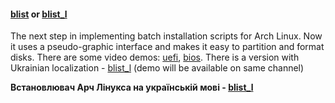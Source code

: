 #### [blist](blist/blist) or [blist_l](blist/blist_l)
The next step in implementing batch installation scripts for Arch Linux. Now it uses a pseudo-graphic interface and makes it easy to partition and format disks.
There are some video demos: [uefi](https://www.youtube.com/watch?v=tlfbd5tCG6Y), [bios](https://www.youtube.com/watch?v=EZk5_hIgQIg). There is a version with Ukrainian localization - [blist_l](blist/blist_l) (demo will be available on same channel)

**Встановлювач Арч Лінукса на українській мові - [blist_l](blist/blist_l)**
